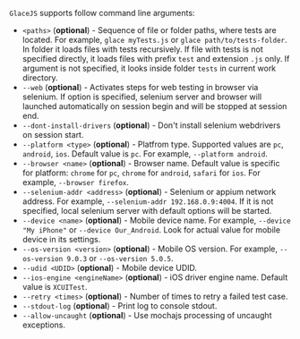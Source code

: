 `GlaceJS` supports follow command line arguments:

- `<paths>` (**optional**) - Sequence of file or folder paths, where tests are located. For example, `glace myTests.js` or `glace path/to/tests-folder`. In folder it loads files with tests recursively. If file with tests is not specified directly, it loads files with prefix `test` and extension `.js` only. If argument is not specified, it looks inside folder `tests` in current work directory.
- `--web` (**optional**) - Activates steps for web testing in browser via selenium. If option is specified, selenium server and browser will launched automatically on session begin and will be stopped at session end.
- `--dont-install-drivers` (**optional**) - Don't install selenium webdrivers on session start.
- `--platform <type>` (**optional**) - Platfrom type. Supported values are `pc`, `android`, `ios`. Default value is `pc`. For example, `--platform android`.
- `--browser <name>` (**optional**) - Browser name. Default value is specific for platform: `chrome` for `pc`, `chrome` for `android`, `safari` for `ios`. For example, `--browser firefox`.
- `--selenium-addr <address>` (**optional**) - Selenium or appium network address. For example, `--selenium-addr 192.168.0.9:4004`. If it is not specified, local selenium server with default options will be started.
- `--device <name>` (**optional**) - Mobile device name. For example, `--device "My iPhone"` or `--device Our_Android`. Look for actual value for mobile device in its settings.
- `--os-version <version>` (**optional**) - Mobile OS version. For example, `--os-version 9.0.3` or `--os-version 5.0.5`.
- `--udid <UDID>` (**optional**) - Mobile device UDID.
- `--ios-engine <engineName>` (**optional**) - iOS driver engine name. Default value is `XCUITest`.
- `--retry <times>` (**optional**) - Number of times to retry a failed test case.
- `--stdout-log` (**optional**) - Print log to console stdout.
- `--allow-uncaught` (**optional**) - Use mochajs processing of uncaught exceptions.
